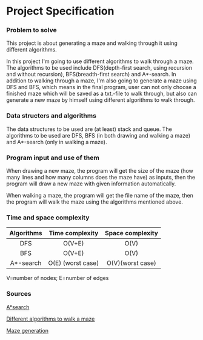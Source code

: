 # Project Specification

### Problem to solve
This project is about generating a maze and walking through it using different algorithms.

In this project I'm going to use different algorithms to walk through a maze. The algorithms to be used include DFS(depth-first search, using recursion and without recursion), BFS(breadth-first search) and A*-search. In addition to walking through a maze, I'm also going to generate a maze using DFS and BFS, which means in the final program, user can not only choose a finished maze which will be saved as a txt.-file to walk through, but also can generate a new maze by himself using different algorithms to walk through. 

### Data structers and algorithms
The data structures to be used are (at least) stack and queue. The algorithms to be used are DFS, BFS (in both drawing and walking a maze)  and A*-search (only in walking a maze). 

### Program input and use of them
When drawing a new maze, the program will get the size of the maze (how many lines and how many columns does the maze have) as inputs, then the program will draw a new maze with given information automatically. 

When walking a maze, the program will get the file name of the maze, then the program will walk the maze using the algorithms mentioned above. 

### Time and space complexity 
| Algorithms     | Time complexity | Space complexity|
| :-------------:| :----------:    | :-----------:   |
|  DFS           | O(V+E)          | O(V)            |
|  BFS           | O(V+E)          | O(V)            |
|  A*-search     | O(E) (worst case) | O(V)(worst case)|

V=number of nodes; E=number of edges

### Sources
[A*search](https://en.wikipedia.org/wiki/A*_search_algorithm)

[Different algorithms to walk a maze](http://bryukh.com/labyrinth-algorithms/)

[Maze generation](https://en.wikipedia.org/wiki/Maze_generation_algorithm)

